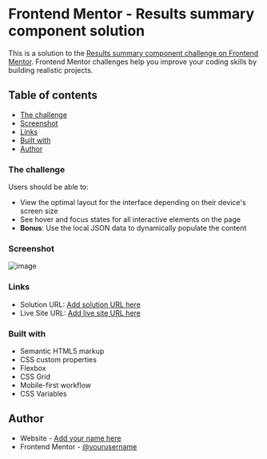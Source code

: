 # Frontend Mentor - Results summary component solution

This is a solution to the [Results summary component challenge on Frontend Mentor](https://www.frontendmentor.io/challenges/results-summary-component-CE_K6s0maV). Frontend Mentor challenges help you improve your coding skills by building realistic projects. 

## Table of contents

- [The challenge](#the-challenge)
- [Screenshot](#screenshot)
- [Links](#links)
- [Built with](#built-with)
- [Author](#author)

### The challenge

Users should be able to:

- View the optimal layout for the interface depending on their device's screen size
- See hover and focus states for all interactive elements on the page
- **Bonus**: Use the local JSON data to dynamically populate the content

### Screenshot

![image](https://github.com/pauloAlba/Huddlelandingpage/assets/17308374/97f2415d-b81e-45f8-a368-498d15f04c46)


### Links

- Solution URL: [Add solution URL here](https://www.frontendmentor.io/home/my-challenges?tab=completed)
- Live Site URL: [Add live site URL here](https://stupendous-banoffee-b85518.netlify.app)


### Built with

- Semantic HTML5 markup
- CSS custom properties
- Flexbox
- CSS Grid
- Mobile-first workflow
- CSS Variables


## Author

- Website - [Add your name here](https://github.com/pauloAlba)
- Frontend Mentor - [@yourusername](https://www.frontendmentor.io/profile/pauloAlba)

